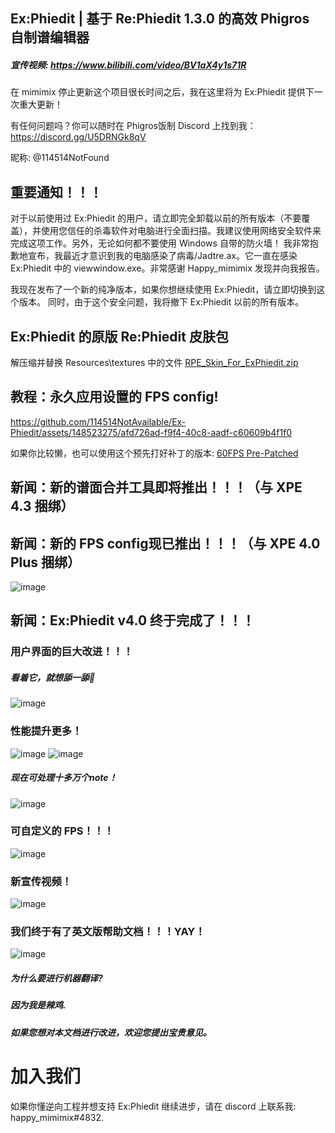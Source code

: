## Ex:Phiedit  |  基于 Re:Phiedit 1.3.0 的高效 Phigros 自制谱编辑器
##### 宣传视频: https://www.bilibili.com/video/BV1aX4y1s71R

在 mimimix 停止更新这个项目很长时间之后，我在这里将为 Ex:Phiedit 提供下一次重大更新！

有任何问题吗？你可以随时在 Phigros饭制 Discord 上找到我：https://discord.gg/U5DRNGk8qV

昵称: @114514NotFound 

## 重要通知！！！

对于以前使用过 Ex:Phiedit 的用户，请立即完全卸载以前的所有版本（不要覆盖），并使用您信任的杀毒软件对电脑进行全面扫描。我建议使用网络安全软件来完成这项工作。另外，无论如何都不要使用 Windows 自带的防火墙！
我非常抱歉地宣布，我最近才意识到我的电脑感染了病毒/Jadtre.ax。它一直在感染 Ex:Phiedit 中的 viewwindow.exe。非常感谢 Happy_mimimix 发现并向我报告。

我现在发布了一个新的纯净版本，如果你想继续使用 Ex:Phiedit，请立即切换到这个版本。
同时，由于这个安全问题，我将撤下 Ex:Phiedit 以前的所有版本。

## Ex:Phiedit 的原版 Re:Phiedit 皮肤包
解压缩并替换 Resources\textures 中的文件
[RPE_Skin_For_ExPhiedit.zip](https://github.com/114514NotAvailable/Ex-Phiedit/files/13198539/RPE_Skin_For_ExPhiedit.zip)

## 教程：永久应用设置的 FPS config! 
https://github.com/114514NotAvailable/Ex-Phiedit/assets/148523275/afd726ad-f9f4-40c8-aadf-c60609b4f1f0

如果你比较懒，也可以使用这个预先打好补丁的版本: 
[60FPS Pre-Patched](https://github.com/114514NotAvailable/Ex-Phiedit/files/13211134/ChartEditer_60FPS_PrePatched.zip)

## 新闻：新的谱面合并工具即将推出！！！（与 XPE 4.3 捆绑）

## 新闻：新的 FPS config现已推出！！！（与 XPE 4.0 Plus 捆绑）
![image](https://github.com/sudo-000/Ex-Phiedit/assets/107282563/4bb55063-a87a-4162-8297-14239248bf28)

## 新闻：Ex:Phiedit v4.0 终于完成了！！！

### 用户界面的巨大改进！！！
##### 看着它，就想舔一舔🤤
![image](https://github.com/sudo-000/Ex-Phiedit/assets/107282563/2066b72a-ee58-448a-9f3a-9ad656983bae)

### 性能提升更多！
![image](https://github.com/sudo-000/Ex-Phiedit/assets/107282563/330695b3-405d-405c-a57c-156df410a6e3)
![image](https://github.com/sudo-000/Ex-Phiedit/assets/107282563/76df8090-eadb-47de-aadf-ea1f9b8d21d6)
##### 现在可处理十多万个note！
![image](https://github.com/sudo-000/Ex-Phiedit/assets/107282563/62467f3a-6fb1-487b-b89b-fecaa281caf5)

### 可自定义的 FPS！！！
![image](https://github.com/sudo-000/Ex-Phiedit/assets/107282563/6d27737f-8e39-4da0-97b3-183fd5354785)

### 新宣传视频！
![image](https://github.com/sudo-000/Ex-Phiedit/assets/107282563/35d7659b-d864-4951-87eb-5d23030b75bb)

### 我们终于有了英文版帮助文档！！！YAY！
![image](https://github.com/sudo-000/Ex-Phiedit/assets/107282563/ae58065f-b9e1-4fef-8156-84f2a25d5844)
##### 为什么要进行机器翻译? 
##### 因为我是辣鸡. 
##### 如果您想对本文档进行改进，欢迎您提出宝贵意见。 

# 加入我们
如果你懂逆向工程并想支持 Ex:Phiedit 继续进步，请在 discord 上联系我: happy_mimimix#4832. 
